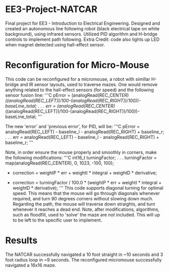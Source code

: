 # EE3-Project-NATCAR
Final project for EE3 - Introduction to Electrical Engineering. Designed and created an autonomous line following robot (black electrical tape on white background), using infrared sensors. Utilized PID algorithm and H-bridge controls to implement path following. Extra Credit: code also lights up LED when magnet detected using hall-effect sensor. 
# Reconfiguration for Micro-Mouse
This code can be reconfigured for a micromouse, a robot with simillar H-bridge and IR sensor layouts, used to traverse mazes.
One would remove anything related to the hall-effect sensors (for speed) and the following sensor fusion line:
'''C
pError = (analogRead(REC_CENTER)*((analogRead(REC_LEFT))/100-(analogRead(REC_RIGHT))/100))-baseLine_total;
. . .
err = (analogRead(REC_CENTER)*((analogRead(REC_LEFT))/100-(analogRead(REC_RIGHT))/100))-baseLine_total;
'''

The new 'error' and 'previous error', for PID, will be:
'''C
pError = analogRead(REC_LEFT) - baseline_l - analogRead(REC_RIGHT) + baseline_r;
. . .
err = analogRead(REC_LEFT) - baseline_l - analogRead(REC_RIGHT) + baseline_r;
'''

Note, in order ensure the mouse properly and smoothly in corners, make the following modifications:
'''C
int16_t turningFactor;
. . .
turningFactor = map(analogRead(REC_CENTER), 0, 1023, -100, 100);
- correction = weightP * err + weightI * integral + weightD * derivative;
+ correction = turningFactor / 100.0 * (weightP * err + weightI * integral + weightD * derivative);
'''
This code supports diagonal turning for optimal speed. This means that the mouse will go through diagonals whenever required, and turn 90 degrees corners without slowing down much. Regarding the path, the mouse will traverse down straights, and turn whenever it reaches a dead end. Note, after modifications, algorithms, such as floodfill, used to 'solve' the maze are not included. This will up to be left to the specific user to implement.
# Results
The NATCAR successfully navigated a 10 foot straight in ~10 seconds and 3 foot radius loop in ~9 seconds.
The reconfigured micromouse successfully navigated a 16x16 maze.
